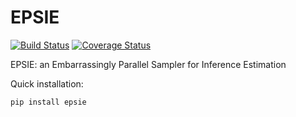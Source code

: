 # EPSIE

[![Build Status](https://github.com/cdcapano/epsie/workflows/build/badge.svg)](https://github.com/cdcapano/epsie/actions)
[![Coverage Status](https://coveralls.io/repos/github/cdcapano/epsie/badge.svg)](https://coveralls.io/github/cdcapano/epsie)

EPSIE: an Embarrassingly Parallel Sampler for Inference Estimation

Quick installation:

```
pip install epsie
```
